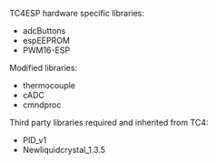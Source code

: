 TC4ESP hardware specific libraries:
- adcButtons
- espEEPROM
- PWM16-ESP

Modified libraries:
- thermocouple
- cADC
- cmndproc
  
Third party libraries required and inherited from TC4:
- PID_v1
- Newliquidcrystal_1.3.5
